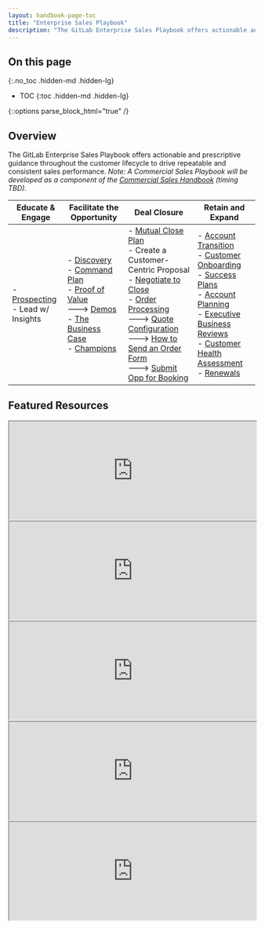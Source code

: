 ```yaml
---
layout: handbook-page-toc
title: "Enterprise Sales Playbook"
description: "The GitLab Enterprise Sales Playbook offers actionable and prescriptive guidance throughout the customer lifecycle to drive repeatable and consistent sales performance"
---
```


## On this page
{:.no_toc .hidden-md .hidden-lg}

- TOC
{:toc .hidden-md .hidden-lg}

{::options parse_block_html="true" /}

## Overview 
The GitLab Enterprise Sales Playbook offers actionable and prescriptive guidance throughout the customer lifecycle to drive repeatable and consistent sales performance. _Note: A Commercial Sales Playbook will be developed as a component of the [Commercial Sales Handbook](/handbook/sales/commercial/) (timing TBD)._

| Educate & Engage | Facilitate the Opportunity | Deal Closure | Retain and Expand |
| ------ | ------ | ------ | ------ |
| - [Prospecting](/handbook/sales/prospecting/)<br> - Lead w/ Insights | - [Discovery](/handbook/sales/playbook/discovery/)<br> - [Command Plan](/handbook/sales/command-of-the-message/command-plan/)<br> - [Proof of Value](/handbook/customer-success/solutions-architects/tools-and-resources/pov/)<br>       ---> [Demos](/handbook/customer-success/solutions-architects/demonstrations/)<br> - [The Business Case](/handbook/sales/command-of-the-message/metrics/) <br>- [Champions](/handbook/sales/meddppicc/#champion) | - [Mutual Close Plan](/handbook/sales/mutual-close-plan)<br> - Create a Customer-Centric Proposal<br> - [Negotiate to Close](/handbook/sales/negotiate-to-close/)<br> - [Order Processing](/handbook/sales/field-operations/order-processing/)<br>       ---> [Quote Configuration](/handbook/sales/field-operations/order-processing/#quote-configuration)<br>       ---> [How to Send an Order Form](/handbook/sales/field-operations/order-processing/#how-to-send-an-order-form-to-a-customer)<br>       ---> [Submit Opp for Booking](/handbook/sales/field-operations/order-processing/#submit-an-opportunity-for-booking)| - [Account Transition](/handbook/customer-success/pre-sales-post-sales-transition/)<br> - [Customer Onboarding](/handbook/customer-success/tam/onboarding/) <br> - [Success Plans](/handbook/customer-success/tam/success-plans/) <br> - [Account Planning](/handbook/sales/account-planning/)<br> - [Executive Business Reviews](/handbook/customer-success/tam/ebr/)<br> - [Customer Health Assessment](/handbook/customer-success/tam/health-score-triage/)<br> - [Renewals](/handbook/customer-success/tam/renewals/) |

## Featured Resources

<!-- blank line -->
<iframe
  src="https://embed.sounder.fm/play/102377"
  style="width:100%; height:200px;"
></iframe>
<!-- blank line -->


<!-- blank line -->
<iframe
  src="https://embed.sounder.fm/play/102391"
  style="width:100%; height:200px;"
></iframe>
<!-- blank line -->


<!-- blank line -->
<iframe
  src="https://embed.sounder.fm/play/102383"
  style="width:100%; height:200px;"
></iframe>
<!-- blank line -->


<!-- blank line -->
<iframe
  src="https://embed.sounder.fm/play/102376"
  style="width:100%; height:200px;"
></iframe>
<!-- blank line -->


<!-- blank line -->
<iframe
  src="https://embed.sounder.fm/play/102375"
  style="width:100%; height:200px;"
></iframe>
<!-- blank line -->


